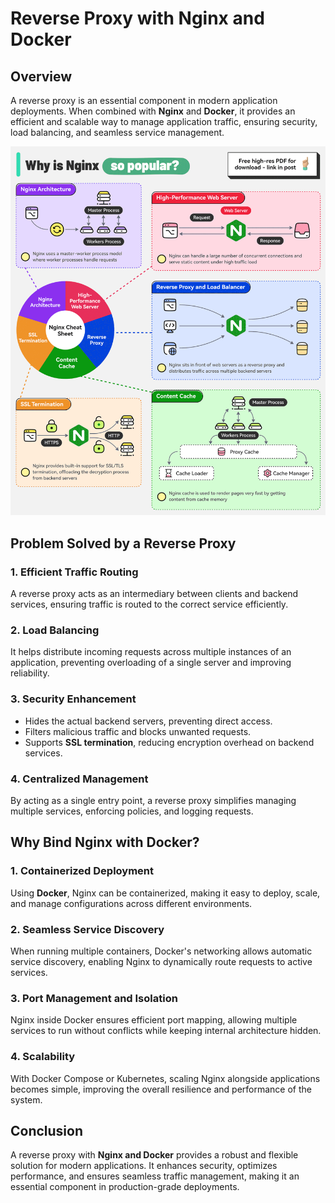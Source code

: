 # Reverse Proxy with Nginx and Docker

## Overview
A reverse proxy is an essential component in modern application deployments. When combined with **Nginx** and **Docker**, it provides an efficient and scalable way to manage application traffic, ensuring security, load balancing, and seamless service management.

![banner](/images/nginx.gif)

## Problem Solved by a Reverse Proxy
### 1. **Efficient Traffic Routing**
A reverse proxy acts as an intermediary between clients and backend services, ensuring traffic is routed to the correct service efficiently.

### 2. **Load Balancing**
It helps distribute incoming requests across multiple instances of an application, preventing overloading of a single server and improving reliability.

### 3. **Security Enhancement**
- Hides the actual backend servers, preventing direct access.
- Filters malicious traffic and blocks unwanted requests.
- Supports **SSL termination**, reducing encryption overhead on backend services.

### 4. **Centralized Management**
By acting as a single entry point, a reverse proxy simplifies managing multiple services, enforcing policies, and logging requests.

## Why Bind Nginx with Docker?
### 1. **Containerized Deployment**
Using **Docker**, Nginx can be containerized, making it easy to deploy, scale, and manage configurations across different environments.

### 2. **Seamless Service Discovery**
When running multiple containers, Docker's networking allows automatic service discovery, enabling Nginx to dynamically route requests to active services.

### 3. **Port Management and Isolation**
Nginx inside Docker ensures efficient port mapping, allowing multiple services to run without conflicts while keeping internal architecture hidden.

### 4. **Scalability**
With Docker Compose or Kubernetes, scaling Nginx alongside applications becomes simple, improving the overall resilience and performance of the system.

## Conclusion
A reverse proxy with **Nginx and Docker** provides a robust and flexible solution for modern applications. It enhances security, optimizes performance, and ensures seamless traffic management, making it an essential component in production-grade deployments.

